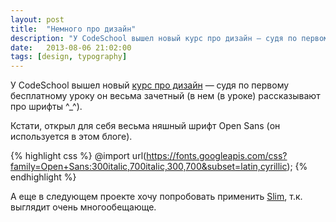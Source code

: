 ```yaml
---
layout: post
title:  "Немного про дизайн"
description: "У CodeSchool вышел новый курс про дизайн — судя по первому бесплатному уроку он весьма зачетный..."
date:   2013-08-06 21:02:00
tags: [design, typography]
---
```


У CodeSchool вышел новый [курс про дизайн](http://www.codeschool.com/courses/fundamentals-of-design) — судя по первому бесплатному уроку он весьма зачетный (в нем (в уроке) рассказывают про шрифты ^_^).

Кстати, открыл для себя весьма няшный шрифт Open Sans (он используется в этом блоге).

{% highlight css %}
@import url(https://fonts.googleapis.com/css?family=Open+Sans:300italic,700italic,300,700&subset=latin,cyrillic);
{% endhighlight %}

А еще в следующем проекте хочу попробовать применить [Slim](http://slim-lang.com/), т.к. выглядит очень многообещающе.